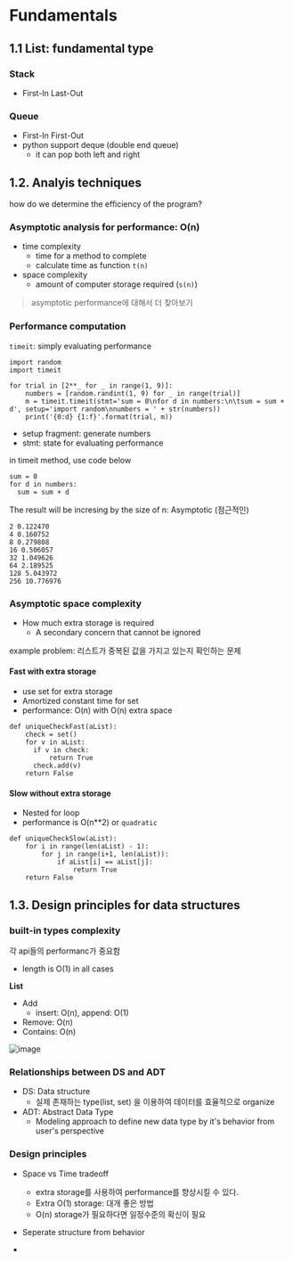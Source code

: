 # Fundamentals

## 1.1 List: fundamental type

### Stack
- First-In Last-Out

### Queue
- First-In First-Out
- python support deque (double end queue)
  - it can pop both left and right


## 1.2. Analyis techniques

how do we determine the efficiency of the program?

### Asymptotic analysis for performance: O(n)

- time complexity
  - time for a method to complete
  - calculate time as function `t(n)`
- space complexity
  - amount of computer storage required (`s(n)`)


> asymptotic performance에 대해서 더 찾아보기

### Performance computation

`timeit`: simply evaluating performance

```
import random
import timeit

for trial in [2**_ for _ in range(1, 9)]:
    numbers = [random.randint(1, 9) for _ in range(trial)]
    m = timeit.timeit(stmt='sum = 0\nfor d in numbers:\n\tsum = sum + d', setup='import random\nnumbers = ' + str(numbers))
    print('{0:d} {1:f}'.format(trial, m)) 
```

- setup fragment: generate numbers
- stmt: state for evaluating performance

in timeit method, use code below

```
sum = 0
for d in numbers:
  sum = sum + d
```

The result will be incresing by the size of n: Asymptotic (점근적인)

```
2 0.122470
4 0.160752
8 0.279808
16 0.506057
32 1.049626
64 2.189525
128 5.043972
256 10.776976
```


### Asymptotic space complexity

- How much extra storage is required
  - A secondary concern that cannot be ignored

example problem: 리스트가 중복된 값을 가지고 있는지 확인하는 문제

#### Fast with extra storage
- use set for extra storage
- Amortized constant time for set
- performance: O(n) with O(n) extra space

```
def uniqueCheckFast(aList):
    check = set()
    for v in aList:
      if v in check:
          return True
      check.add(v)
    return False
```

#### Slow without extra storage
- Nested for loop
- performance is O(n**2) or `quadratic`

```
def uniqueCheckSlow(aList):
    for i in range(len(aList) - 1):
        for j in range(i+1, len(aList)):
            if aList[i] == aList[j]:
                return True
    return False
```


## 1.3. Design principles for data structures

### built-in types complexity

각 api들의 performanc가 중요함

- length is O(1) in all cases

**List**

- Add
  - insert: O(n), append: O(1)
- Remove: O(n)
- Contains: O(n)

![image](https://i.imgur.com/5VniS0v.png)


### Relationships between DS and ADT
- DS: Data structure
  - 실제 존재하는 type(list, set) 을 이용하여 데이터를 효율적으로 organize
- ADT: Abstract Data Type
  - Modeling approach to define new data type by it's behavior from user's perspective

### Design principles
- Space vs Time tradeoff
  - extra storage를 사용하여 performance를 향상시킬 수 있다.
  - Extra O(1) storage: 대개 좋은 방법
  - O(n) storage가 필요하다면 일정수준의 확신이 필요

- Seperate structure from behavior
- 
